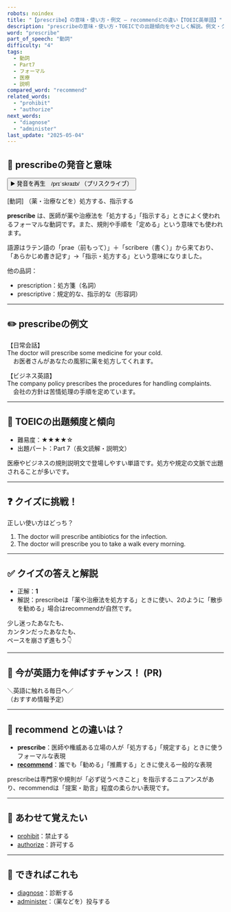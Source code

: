 ```yaml
---
robots: noindex
title: "【prescribe】の意味・使い方・例文 ― recommendとの違い【TOEIC英単語】"
description: "prescribeの意味・使い方・TOEICでの出題傾向をやさしく解説。例文・クイズ付きでrecommendとの違いもわかりやすく学べます。"
word: "prescribe"
part_of_speech: "動詞"
difficulty: "4"
tags:
  - 動詞
  - Part7
  - フォーマル
  - 医療
  - 説明
compared_word: "recommend"
related_words:
  - "prohibit"
  - "authorize"
next_words:
  - "diagnose"
  - "administer"
last_update: "2025-05-04"
---
```


## 🔰 prescribeの発音と意味

<button class="play-audio" onclick="playTTS('prescribe')">
  <span class="play-audio-main">
    ▶️ 発音を再生　/prɪˈskraɪb/
  </span>
  <span class="play-audio-sub">
    （プリスクライブ）
  </span>
</button>

[動詞] （薬・治療などを）処方する、指示する

**prescribe** は、医師が薬や治療法を「処方する」「指示する」ときによく使われるフォーマルな動詞です。また、規則や手順を「定める」という意味でも使われます。

語源はラテン語の「prae（前もって）」＋「scribere（書く）」から来ており、「あらかじめ書き記す」→「指示・処方する」という意味になりました。

他の品詞：  
- prescription：処方箋（名詞）
- prescriptive：規定的な、指示的な（形容詞）

---

## ✏️ prescribeの例文

【日常会話】  
The doctor will prescribe some medicine for your cold.  
　お医者さんがあなたの風邪に薬を処方してくれます。

【ビジネス英語】  
The company policy prescribes the procedures for handling complaints.  
　会社の方針は苦情処理の手順を定めています。

---

## 🎯 TOEICの出題頻度と傾向

- 難易度：★★★★☆
- 出題パート：Part 7（長文読解・説明文）

医療やビジネスの規則説明文で登場しやすい単語です。処方や規定の文脈で出題されることが多いです。

---

## ❓ クイズに挑戦！

正しい使い方はどっち？

1. The doctor will prescribe antibiotics for the infection.  
2. The doctor will prescribe you to take a walk every morning.

---

## ✅ クイズの答えと解説

- 正解：**1**
- 解説：prescribeは「薬や治療法を処方する」ときに使い、2のように「散歩を勧める」場合はrecommendが自然です。

少し迷ったあなたも、  
カンタンだったあなたも、  
ペースを崩さず進もう👇️

---

## 🚀 今が英語力を伸ばすチャンス！ (PR)

<div class="info-center">
＼英語に触れる毎日へ／<br>  
（おすすめ情報予定）
</div>

---

## 🤔  recommend との違いは？

- **prescribe**：医師や権威ある立場の人が「処方する」「規定する」ときに使うフォーマルな表現
- **[recommend](/recommend)**：誰でも「勧める」「推薦する」ときに使える一般的な表現

prescribeは専門家や規則が「必ず従うべきこと」を指示するニュアンスがあり、recommendは「提案・助言」程度の柔らかい表現です。

---

## 🧩 あわせて覚えたい

- [prohibit](/prohibit)：禁止する
- [authorize](/authorize)：許可する

---

## 📖 できればこれも

- [diagnose](/diagnose)：診断する
- [administer](/administer)：（薬などを）投与する

<!-- cvid: aid18_bid34 -->
